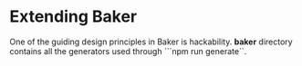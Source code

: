 # Extending Baker

One of the guiding design principles in Baker is hackability. **baker** directory contains all the generators used through ```npm run generate``.     